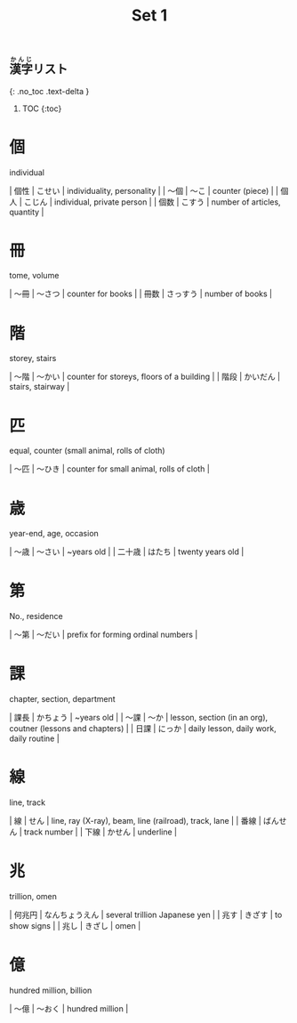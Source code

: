 ﻿---
layout: default
title: Set 1
parent: N3 Kanji List
grand_parent: <ruby>漢字<rt>かんじ</rt></ruby> Kanji
nav_order: 1
---

## <ruby>漢字<rt>かんじ</rt></ruby>リスト
{: .no_toc .text-delta }

1. TOC
{:toc}

# 個
individual

| 個性 | こせい | individuality, personality   |
| ～個 | ～こ   | counter (piece)              |
| 個人 | こじん | individual, private person   |
| 個数 | こすう | number of articles, quantity |

# 冊
tome, volume

| ～冊 | ～さつ   | counter for books |
| 冊数 | さっすう | number of books   |

# 階
storey, stairs

| ～階 | ～かい   | counter for storeys, floors of a building |
| 階段 | かいだん | stairs, stairway                          |

# 匹
equal, counter (small animal, rolls of cloth)

| ～匹 | ～ひき | counter for small animal, rolls of cloth |

# 歳
year-end, age, occasion

| ～歳   | ～さい | ~years old       |
| 二十歳 | はたち | twenty years old |

# 第
No., residence

| ～第 | ～だい | prefix for forming ordinal numbers |

# 課
chapter, section, department

| 課長 | かちょう | ~years old                                                  |
| ～課 | ～か     | lesson, section (in an org), coutner (lessons and chapters) |
| 日課 | にっか   | daily lesson, daily work, daily routine                     |

# 線
line, track

| 線   | せん     | line, ray (X-ray), beam, line (railroad), track, lane |
| 番線 | ばんせん | track number                                          |
| 下線 | かせん   | underline                                             |

# 兆
trillion, omen

| 何兆円 | なんちょうえん | several trillion Japanese yen |
| 兆す   | きざす         | to show signs                 |
| 兆し   | きざし         | omen                          |

# 億
hundred million, billion

| ～億 | ～おく | hundred million |
